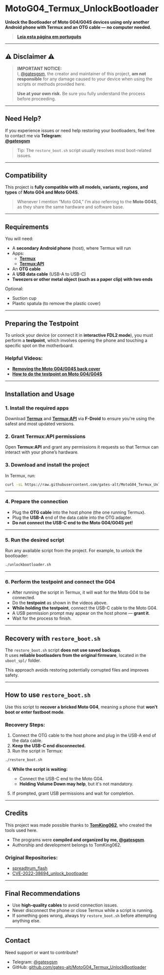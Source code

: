 # MotoG04_Termux_UnlockBootloader

**Unlock the Bootloader of Moto G04/G04S devices using only another Android phone with Termux and an OTG cable — no computer needed.**

> [**Leia esta página em português**](https://github.com/gates-alt/MotoG04_Termux_UnlockBootloader/blob/main/README.md)

---

## **⚠️ Disclaimer ⚠️**

> **IMPORTANT NOTICE:**  
> I, [@gatesgsm](https://t.me/gatesgsm), the creator and maintainer of this project, **am not responsible** for any damage caused to your device when using the scripts or methods provided here.  
>  
> **Use at your own risk.** Be sure you fully understand the process before proceeding.

---

## **Need Help?**

If you experience issues or need help restoring your bootloaders, feel free to contact me via **Telegram**:  
**[@gatesgsm](https://t.me/gatesgsm)**

> Tip: The `restore_boot.sh` script usually resolves most boot-related issues.

---

## Compatibility

This project is **fully compatible with all models, variants, regions, and types** of **Moto G04 and Moto G04S**.

> Whenever I mention “Moto G04,” I’m also referring to the **Moto G04S**, as they share the same hardware and software base.

---

## **Requirements**

You will need:

- A **secondary Android phone** (host), where Termux will run
- Apps:
  - [**Termux**](https://f-droid.org/en/packages/com.termux/)
  - [**Termux:API**](https://f-droid.org/en/packages/com.termux.api/)
- An **OTG cable**
- A **USB data cable** (USB-A to USB-C)
- **Tweezers or other metal object (such as a paper clip) with two ends**

Optional:

- Suction cup
- Plastic spatula
(to remove the plastic cover)

---

## **Preparing the Testpoint**

To unlock your device (or connect it in **interactive FDL2 mode**), you must perform a **testpoint**, which involves opening the phone and touching a specific spot on the motherboard.

### **Helpful Videos:**

- [**Removing the Moto G04/G04S back cover**](https://youtube.com/shorts/x3WhoOhb4js?feature=shared)  
- [**How to do the testpoint on Moto G04/G04S**](https://youtu.be/QMFQPKndK64?feature=shared)

---

## **Installation and Usage**

### **1. Install the required apps**

Download [**Termux**](https://f-droid.org/en/packages/com.termux/) and [**Termux:API**](https://f-droid.org/en/packages/com.termux.api/) via **F-Droid** to ensure you're using the safest and most updated versions.

### **2. Grant Termux:API permissions**

Open **Termux:API** and grant any permissions it requests so that Termux can interact with your phone’s hardware.

### **3. Download and install the project**

In Termux, run:

```bash
curl -sL https://raw.githubusercontent.com/gates-alt/MotoG04_Termux_UnlockBootloader/main/install.sh | bash && cd MotoG04_Termux_UnlockBootloader
```

---

### **4. Prepare the connection**

- Plug the **OTG cable** into the host phone (the one running Termux).
- Plug the **USB-A** end of the data cable into the OTG adapter.
- **Do not connect the USB-C end to the Moto G04/G04S yet!**

---

### **5. Run the desired script**

Run any available script from the project. For example, to unlock the bootloader:

```bash
./unlockbootloader.sh
```

---

### **6. Perform the testpoint and connect the G04**

- After running the script in Termux, it will wait for the Moto G04 to be connected.
- Do the **testpoint** as shown in the videos above.
- **While holding the testpoint**, connect the USB-C cable to the Moto G04.
- A USB permission prompt may appear on the host phone — **grant it**.
- Wait for the process to finish.

---

## **Recovery with `restore_boot.sh`**

The `restore_boot.sh` script **does not use saved backups**.  
It uses **reliable bootloaders from the original firmware**, located in the `uboot_spl/` folder.

This approach avoids restoring potentially corrupted files and improves safety.

---

## **How to use `restore_boot.sh`**

Use this script to **recover a bricked Moto G04**, meaning a phone that **won’t boot or enter fastboot mode**.

### **Recovery Steps:**

1. Connect the OTG cable to the host phone and plug in the USB-A end of the data cable.
2. **Keep the USB-C end disconnected.**
3. Run the script in Termux:

```bash
./restore_boot.sh
```

4. **While the script is waiting:**
   - Connect the USB-C end to the Moto G04.
   - **Holding Volume Down may help**, but it's not mandatory.

5. If prompted, grant USB permissions and wait for completion.

---

## **Credits**

This project was made possible thanks to [**TomKing062**](https://github.com/TomKing062), who created the tools used here.

- The programs were **compiled and organized by me, [@gatesgsm](https://t.me/gatesgsm)**.
- Authorship and development belongs to TomKing062.

### **Original Repositories:**

- [spreadtrum_flash](https://github.com/TomKing062/spreadtrum_flash)  
- [CVE-2022-38694_unlock_bootloader](https://github.com/TomKing062/CVE-2022-38694_unlock_bootloader)

---

## **Final Recommendations**

- Use **high-quality cables** to avoid connection issues.
- Never disconnect the phone or close Termux while a script is running.
- If something goes wrong, always try `restore_boot.sh` before attempting anything else.

---

## **Contact**

Need support or want to contribute?

- Telegram: [@gatesgsm](https://t.me/gatesgsm)
- GitHub: [github.com/gates-alt/MotoG04_Termux_UnlockBootloader](https://github.com/gates-alt/MotoG04_Termux_UnlockBootloader)
